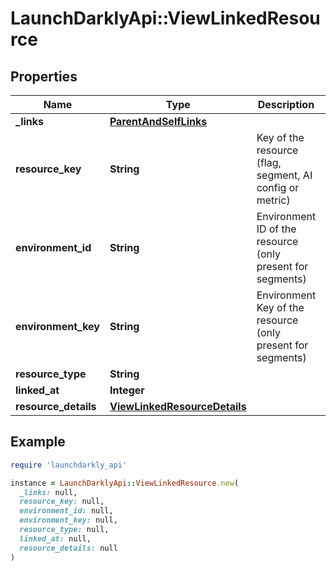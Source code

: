 # LaunchDarklyApi::ViewLinkedResource

## Properties

| Name | Type | Description | Notes |
| ---- | ---- | ----------- | ----- |
| **_links** | [**ParentAndSelfLinks**](ParentAndSelfLinks.md) |  |  |
| **resource_key** | **String** | Key of the resource (flag, segment, AI config or metric) |  |
| **environment_id** | **String** | Environment ID of the resource (only present for segments) | [optional] |
| **environment_key** | **String** | Environment Key of the resource (only present for segments) | [optional] |
| **resource_type** | **String** |  |  |
| **linked_at** | **Integer** |  |  |
| **resource_details** | [**ViewLinkedResourceDetails**](ViewLinkedResourceDetails.md) |  | [optional] |

## Example

```ruby
require 'launchdarkly_api'

instance = LaunchDarklyApi::ViewLinkedResource.new(
  _links: null,
  resource_key: null,
  environment_id: null,
  environment_key: null,
  resource_type: null,
  linked_at: null,
  resource_details: null
)
```

